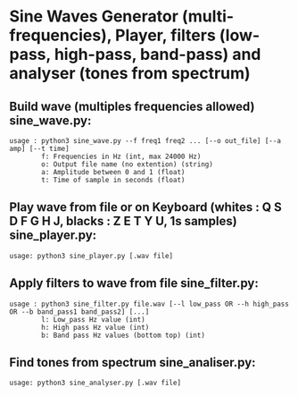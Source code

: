 # Sine Waves Generator (multi-frequencies), Player, filters (low-pass, high-pass, band-pass) and analyser (tones from spectrum)

## Build wave (multiples frequencies allowed) sine_wave.py:
```
usage : python3 sine_wave.py --f freq1 freq2 ... [--o out_file] [--a amp] [--t time]
        f: Frequencies in Hz (int, max 24000 Hz)
        o: Output file name (no extention) (string)
        a: Amplitude between 0 and 1 (float)
        t: Time of sample in seconds (float)
```

## Play wave from file or on Keyboard (whites : Q S D F G H J, blacks : Z E T Y U, 1s samples) sine_player.py:
```
usage: python3 sine_player.py [.wav file]
```

## Apply filters to wave from file sine_filter.py:
```
usage : python3 sine_filter.py file.wav [--l low_pass OR --h high_pass OR --b band_pass1 band_pass2] [...]
        l: Low_pass Hz value (int)
        h: High pass Hz value (int)
        b: Band pass Hz values (bottom top) (int)
```
## Find tones from spectrum sine_analiser.py:
```
usage: python3 sine_analyser.py [.wav file]
```